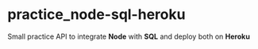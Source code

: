 # practice_node-sql-heroku

Small practice API to integrate __Node__ with __SQL__ and deploy both on __Heroku__
